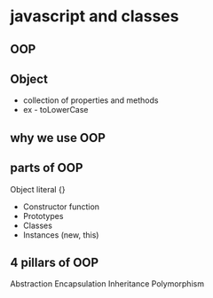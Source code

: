# javascript and classes

## OOP

## Object
- collection of properties and methods
- ex - toLowerCase

## why we use OOP

## parts of OOP
Object literal {}

- Constructor function
- Prototypes
- Classes
- Instances (new, this)

## 4 pillars of OOP
Abstraction
Encapsulation
Inheritance
Polymorphism